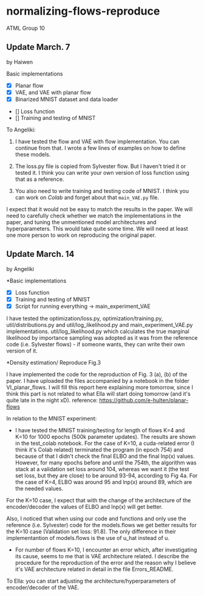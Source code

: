 # normalizing-flows-reproduce
ATML Group 10

## Update March. 7
by Haiwen

Basic implementations
- [x] Planar flow
- [x] VAE, and VAE with planar flow
- [x] Binarized MNIST dataset and data loader
- [] Loss function 
- [] Training and testing of MNIST

To Angeliki:
1. I have tested the flow and VAE with flow implementation. You can continue from that. I wrote a few lines of examples on how to define these models.

2. The loss.py file is copied from Sylvester flow. But I haven't tried it or tested it. I think you can write your own version of loss function using that as a reference.

3. You also need to write training and testing code of MNIST. I think you can work on *Colab* and forget about that `main_VAE.py` file.

I expect that it would not be easy to match the results in the paper. We will need to carefully check whether we match the implementations in the paper, and tuning the unmentioned model architectures and hyperparameters. This would take quite some time. We will need at least one more person to work on reproducing the original paper.



## Update March. 14
by Angeliki

*Basic implementations
- [x] Loss function 
- [x] Training and testing of MNIST
- [x] Script for running everything -> main_experiment_VAE

I have tested the optimization/loss.py, optimization/training.py, util/distributions.py and util/log_likelihood.py and main_experiment_VAE.py implementations.
util/log_likelihood.py which calculates the true marginal likelihood by importance sampling was adopted as it was from the reference code (i.e. Sylvester flows) - if someone wants, they can write their own version of it.

*Density estimation/ Reproduce Fig.3

I have implemented the code for the reproduction of Fig. 3 (a), (b) of the paper. I have uploaded the files accompanied by a notebook in the folder VI_planar_flows. I will fill this report here explaining more tomorrow, since I think this part is not related to what Ella will start doing tomorrow (and it's quite late in the night xD). 
reference: https://github.com/e-hulten/planar-flows

In relation to the MNIST experiment: 

- I have tested the MNIST training/testing for length of flows K=4 and K=10 for 1000 epochs (500k parameter updates). The results are shown in the test_colab notebook. For the case of K=10, a cuda-related error (I think it's Colab related) terminated the program (in epoch 754) and because of that I didn't check the final ELBO and the final lnp(x) values. However, for many epochs before and until the 754th, the algorithm was stack at a validation set loss around 104, whereas we want it (the test set loss, but they are close) to be around 93-94, according to Fig 4a. For the case of K=4, ELBO was around 95 and lnp(x) around 89, which are the needed values. 

For the K=10 case, I expect that with the change of the architecture of the encoder/decoder the values of ELBO and lnp(x) will get better. 

Also, I noticed that when using our code and functions and only use the reference (i.e. Sylvester) code for the models.flows we get better results for the K=10 case (Validation set loss: 91.8). The only difference in their implementantion of models.flows is the use of u_hat instead of u.


- For number of flows K=10, I encounter an error which, after investigating its cause, seems to me that is VAE architecture related. I describe the procedure for the reproduction of the error and the reason why I believe it's VAE architecture related in detail in the file Errors_README.

To Ella: you can start adjusting the architecture/hyperparameters of encoder/decoder of the VAE. 


